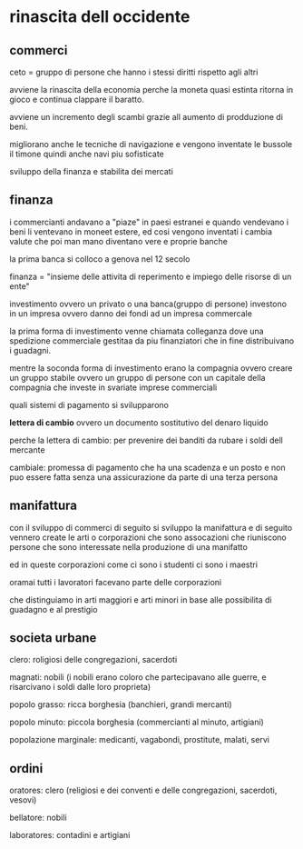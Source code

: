 # rinascita dell occidente

## commerci
ceto = gruppo di persone che hanno i stessi diritti rispetto agli altri

avviene la rinascita della economia perche la moneta quasi estinta ritorna in gioco e continua clappare il baratto.

avviene un incremento degli scambi grazie all aumento di prodduzione di beni.

migliorano anche le tecniche di navigazione e vengono inventate le bussole il timone quindi anche navi piu sofisticate

sviluppo della finanza e stabilita dei mercati 

## finanza

i commercianti andavano a "piaze" in paesi estranei e quando vendevano i beni li ventevano in moneet estere, ed cosi vengono inventati i cambia valute che poi man mano diventano vere e proprie banche

la prima banca si colloco a genova nel 12 secolo

finanza = "insieme delle attivita di reperimento e impiego delle risorse di un ente"

investimento ovvero un privato o una banca(gruppo di persone) investono in un impresa ovvero danno dei fondi ad un impresa commercale

la prima forma di investimento venne chiamata colleganza dove una spedizione commerciale gestitaa da piu finanziatori che in fine distribuivano i guadagni.

mentre la soconda forma di investimento erano la compagnia ovvero creare un gruppo stabile ovvero un gruppo di persone con un capitale della compagnia che investe in svariate imprese commerciali

quali sistemi di pagamento si svilupparono

**lettera di cambio** ovvero un documento sostitutivo del denaro liquido

perche la lettera di cambio: per prevenire dei banditi da rubare i soldi dell mercante

cambiale: promessa di pagamento che ha una scadenza e un posto e non puo essere fatta senza una assicurazione da parte di una terza persona

## manifattura

con il sviluppo di commerci di seguito si sviluppo la manifattura e di seguito vennero create le arti o corporazioni che sono assocazioni che riuniscono persone che sono interessate nella produzione di una manifatto

ed in queste corporazioni come ci sono i studenti ci sono i maestri 

oramai tutti i lavoratori facevano parte delle corporazioni

che distinguiamo in arti maggiori e arti minori in base alle possibilita di guadagno e al prestigio

## societa urbane

clero: roligiosi delle congregazioni, sacerdoti

magnati: nobili (i nobili erano coloro che partecipavano alle guerre, e risarcivano i soldi dalle loro proprieta)

popolo grasso: ricca borghesia (banchieri, grandi mercanti)

popolo minuto: piccola borghesia (commercianti al minuto, artigiani)

popolazione marginale: medicanti, vagabondi, prostitute, malati, servi

## ordini

oratores: clero (religiosi e dei conventi e delle congregazioni, sacerdoti, vesovi)

bellatore: nobili

laboratores: contadini e artigiani

